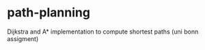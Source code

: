 path-planning
=============

Dijkstra and A* implementation to compute shortest paths (uni bonn assigment)
